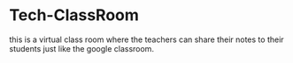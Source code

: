 # Tech-ClassRoom
this is a virtual class room where the teachers can share their notes to their students just like the google classroom.
